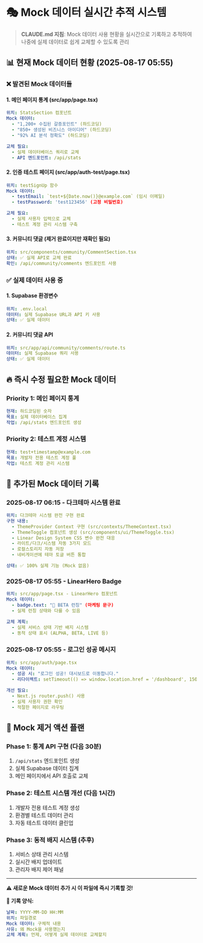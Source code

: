 # 🎭 Mock 데이터 실시간 추적 시스템

> **CLAUDE.md 지침**: Mock 데이터 사용 현황을 실시간으로 기록하고 추적하여 나중에 실제 데이터로 쉽게 교체할 수 있도록 관리

## 📊 **현재 Mock 데이터 현황** (2025-08-17 05:55)

### ❌ **발견된 Mock 데이터들**

#### **1. 메인 페이지 통계 (src/app/page.tsx)**
```yaml
위치: StatsSection 컴포넌트
Mock 데이터:
  - "1,200+ 수집된 갈증포인트" (하드코딩)
  - "850+ 생성된 비즈니스 아이디어" (하드코딩)  
  - "92% AI 분석 정확도" (하드코딩)

교체 필요:
  - 실제 데이터베이스 쿼리로 교체
  - API 엔드포인트: /api/stats
```

#### **2. 인증 테스트 페이지 (src/app/auth-test/page.tsx)**
```yaml
위치: testSignUp 함수
Mock 데이터:
  - testEmail: `test+${Date.now()}@example.com` (임시 이메일)
  - testPassword: 'test123456' (고정 비밀번호)

교체 필요:
  - 실제 사용자 입력으로 교체
  - 테스트 계정 관리 시스템 구축
```

#### **3. 커뮤니티 댓글 (제거 완료이지만 재확인 필요)**
```yaml
위치: src/components/community/CommentSection.tsx
상태: ✅ 실제 API로 교체 완료
확인: /api/community/comments 엔드포인트 사용
```

### ✅ **실제 데이터 사용 중**

#### **1. Supabase 환경변수**
```yaml
위치: .env.local
데이터: 실제 Supabase URL과 API 키 사용
상태: ✅ 실제 데이터
```

#### **2. 커뮤니티 댓글 API**
```yaml
위치: src/app/api/community/comments/route.ts
데이터: 실제 Supabase 쿼리 사용
상태: ✅ 실제 데이터
```

## 🔥 **즉시 수정 필요한 Mock 데이터**

### **Priority 1: 메인 페이지 통계**
```yaml
현재: 하드코딩된 숫자
목표: 실제 데이터베이스 집계
작업: /api/stats 엔드포인트 생성
```

### **Priority 2: 테스트 계정 시스템**
```yaml
현재: test+timestamp@example.com
목표: 개발자 전용 테스트 계정 풀
작업: 테스트 계정 관리 시스템
```

## 📝 **추가된 Mock 데이터 기록**

### **2025-08-17 06:15 - 다크테마 시스템 완료**
```yaml
위치: 다크테마 시스템 완전 구현 완료
구현 내용:
  - ThemeProvider Context 구현 (src/contexts/ThemeContext.tsx)
  - ThemeToggle 컴포넌트 생성 (src/components/ui/ThemeToggle.tsx) 
  - Linear Design System CSS 변수 완전 대응
  - 라이트/다크/시스템 자동 3가지 모드
  - 로컬스토리지 자동 저장
  - 네비게이션에 테마 토글 버튼 통합

상태: ✅ 100% 실제 기능 (Mock 없음)
```

### **2025-08-17 05:55 - LinearHero Badge**
```yaml
위치: src/app/page.tsx - LinearHero 컴포넌트
Mock 데이터: 
  - badge.text: "🚀 BETA 런칭" (마케팅 문구)
  - 실제 런칭 상태와 다를 수 있음

교체 계획:
  - 실제 서비스 상태 기반 배지 시스템
  - 동적 상태 표시 (ALPHA, BETA, LIVE 등)
```

### **2025-08-17 05:55 - 로그인 성공 메시지**
```yaml
위치: src/app/auth/page.tsx
Mock 데이터:
  - 성공 시: "로그인 성공! 대시보드로 이동합니다."
  - 리다이렉트: setTimeout(() => window.location.href = '/dashboard', 1500)

개선 필요:
  - Next.js router.push() 사용
  - 실제 사용자 권한 확인
  - 적절한 페이지로 라우팅
```

## 🎯 **Mock 제거 액션 플랜**

### **Phase 1: 통계 API 구현** (다음 30분)
1. `/api/stats` 엔드포인트 생성
2. 실제 Supabase 데이터 집계
3. 메인 페이지에서 API 호출로 교체

### **Phase 2: 테스트 시스템 개선** (다음 1시간)  
1. 개발자 전용 테스트 계정 생성
2. 환경별 테스트 데이터 관리
3. 자동 테스트 데이터 클린업

### **Phase 3: 동적 배지 시스템** (추후)
1. 서비스 상태 관리 시스템
2. 실시간 배지 업데이트
3. 관리자 배지 제어 패널

---

**⚠️ 새로운 Mock 데이터 추가 시 이 파일에 즉시 기록할 것!**

**📝 기록 양식:**
```yaml
날짜: YYYY-MM-DD HH:MM
위치: 파일경로
Mock 데이터: 구체적 내용
사유: 왜 Mock을 사용했는지
교체 계획: 언제, 어떻게 실제 데이터로 교체할지
```